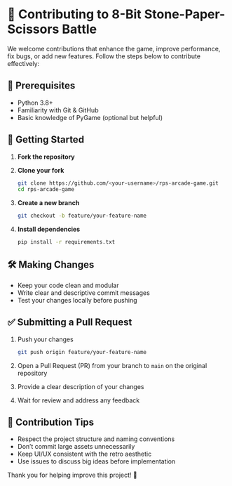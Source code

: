 # 🤝 Contributing to 8-Bit Stone-Paper-Scissors Battle

We welcome contributions that enhance the game, improve performance, fix bugs, or add new features. Follow the steps below to contribute effectively:

## 🧰 Prerequisites

- Python 3.8+
- Familiarity with Git & GitHub
- Basic knowledge of PyGame (optional but helpful)

## 🚀 Getting Started

1. **Fork the repository**

2. **Clone your fork**

   ```bash
   git clone https://github.com/<your-username>/rps-arcade-game.git
   cd rps-arcade-game
   ```

3. **Create a new branch**

   ```bash
   git checkout -b feature/your-feature-name
   ```

4. **Install dependencies**

   ```bash
   pip install -r requirements.txt
   ```

## 🛠️ Making Changes

- Keep your code clean and modular
- Write clear and descriptive commit messages
- Test your changes locally before pushing

## ✅ Submitting a Pull Request

1. Push your changes

   ```bash
   git push origin feature/your-feature-name
   ```

2. Open a Pull Request (PR) from your branch to `main` on the original repository

3. Provide a clear description of your changes

4. Wait for review and address any feedback

## 📌 Contribution Tips

- Respect the project structure and naming conventions
- Don’t commit large assets unnecessarily
- Keep UI/UX consistent with the retro aesthetic
- Use issues to discuss big ideas before implementation

Thank you for helping improve this project! 💖
